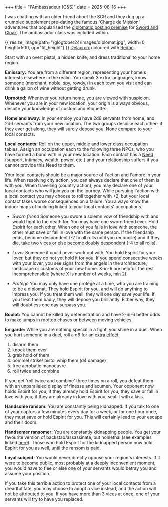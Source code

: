 +++
title = "l'Ambassadeur (C&S)"
date = 2025-08-16
+++

I was chatting with an older friend about the SCR and they dug up a crumpled supplement pre-dating the famous 'Chargé de Mission' adventures that popularised the [diplomatic posting premise](https://docs.google.com/document/d/1BlStvxMGRiXeqx-yxItGQX-IZFyzNmeq-Yie5cujg94/edit?tab=t.0) for [Sword and Cloak](https://whosemeasure.blogspot.com/2025/08/courage-and-courage-alone-glog-class.html). The ambassador class was included within.
<!-- more -->
{{ resize_image(path="/glogtober24/images/diplomat.jpg", width=0, height=500, op="fit_height") }} [Delacroix](https://www.clevelandart.org/art/1933.145.12) coloured with [Redon](https://www.clevelandart.org/art/1926.1976).

Start with an overt pistol, a hidden knife, and dress traditional to your home region. 

**Emissary:** You are from a different region, representing your home's interests elsewhere in the realm. You speak 3 extra languages, know someone (merchant, noble, spy, rowdy,) in each town you visit and can drink a gallon of wine without getting drunk.

**Uprooted:** Whenever you return home, you are viewed with suspicion. Whenever you are in your new location, your origin is always obvious, despite your knowledge of custom and etiquette.

**Home and away:** In your employ you have 2d6 servants from home, and 2d6 servants from your new location. The two groups despise each other- if they ever get along, they will surely depose you. None compare to your local contacts.

**Local contacts:** Roll on the upper, middle and lower class occupation tables. Assign an occupation each to the following three NPCs, who you have formed a bond with in your new location. Each contact has a [Need](https://knightattheopera.blogspot.com/2025/06/seven-part-pact-companions.html) (support, intimacy, wealth, power, etc.) and your relationship suffers if you cannot provide this Need to them.

Your local contacts should be a major source of l'action and l'amore in your life. When resolving city action, you can always declare that one of them is with you. When travelling (country action), you may declare one of your local contacts who will join you on the journey. While pursuing l'action with a local contact you may choose to roll together with +2, but your local contact takes worse consequences on a failure. You always know the indoor maps of building linked to your local contacts' occupations.

- *Sworn friend* Someone you swore a solemn vow of friendship with and would fight to the death for. You may have one sworn friend ever. Hold Espirit for each other. When one of you falls in love with someone, the other must save or fall in love with the same person. If the friendship ends, become despondent (-2 to all rolls until you reconcile) and if they die, take two vices or else become doubly despondent (-4 to all rolls).

- *Lover* Someone it could never work out with. You hold Espirit for your lover, but they do not yet hold it for you. If you spend consecutive weeks with your lover, you see signs from the angels in the architecture, landscape or customs of your new home. X-in-6 are helpful, the rest incomprehensible (where X is number of weeks, min 2).

- *Protégé* You may only have one protégé at a time, who you are training to be a diplomat. They hold Espirit for you, and will do anything to impress you. If you treat them well, they will one day save your life. If you treat them badly, they will depose you brilliantly. Either way, they will doubtless one day surpass you.

**Boulot:** You cannot be killed by defenestration and have 2-in-6 better odds to make jumps in rooftop chases or between moving vehicles.

**En garde:** While you are nothing special in a fight, you shine in a duel. When you hurt someone in a duel, roll a d6 for an [extra effect](https://whosemeasure.blogspot.com/2025/08/courage-and-courage-alone-glog-class.html):

1. disarm them
2. knock them over
3. grab hold of them
4. pommel strike/ pistol whip them (d4 damage)
5. free acrobatic manoeuvre
6. roll twice and combine

If you get 'roll twice and combine' three times on a roll, you defeat them with an unparalleled display of finesse and acumen. Your opponent now holds Espirit for you; if they already hold Espirit for you, they save or fall in love with you; if they are already in love with you, seal it with a kiss.

**Handsome ransom:** You are constantly being kidnapped. If you  talk to one of your captors a few minutes every day for a week, or for one hour once, they must save or hold Espirit for you. This will certainly lead to your escape and their doom.

**Handsomer ransomer:** You are constantly kidnapping people. You get your favourite version of backstab/assassinate, but nonlethal (see examples linked [here](https://as-they-must.blogspot.com/2025/02/world-of-assassination-glog-classes.html)). Those who hold Espirit for the kidnapped person now hold Espirit for you as well, until the ransom is paid.

**Loyal subject:** You would never directly oppose your region's interests. If it were to become public, most probably at a deeply inconvenient moment, you would have to flee or else one of your servants would betray you and assume your position. 

If you take this terrible action to protect one of your local contacts from a dreadful fate, you may choose to adopt a vice instead, and the action will not be attributed to you. If you have more than 3 vices at once, one of your servants will try to have you replaced.
